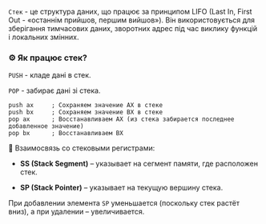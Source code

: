 `Стек` - це структура даних, що працює за принципом LIFO (Last In, First Out - «останнім прийшов, першим вийшов»). Він використовується для зберігання тимчасових даних, зворотних адрес під час виклику функцій і локальних змінних.

### ⚙ Як працює стек?

`PUSH` - кладе дані в стек.

`POP` - забирає дані зі стека.

```assembly
push ax     ; Сохраняем значение AX в стеке
push bx     ; Сохраняем значение BX в стеке
pop ax      ; Восстанавливаем AX (из стека забирается последнее добавленное значение)
pop bx      ; Восстанавливаем BX
```

🔹 Взаимосвязь со стековыми регистрами:

- **SS (Stack Segment)** – указывает на сегмент памяти, где расположен стек.
    
- **SP (Stack Pointer)** – указывает на текущую вершину стека.
    

При добавлении элемента `SP` уменьшается (поскольку стек растёт вниз), а при удалении – увеличивается.
